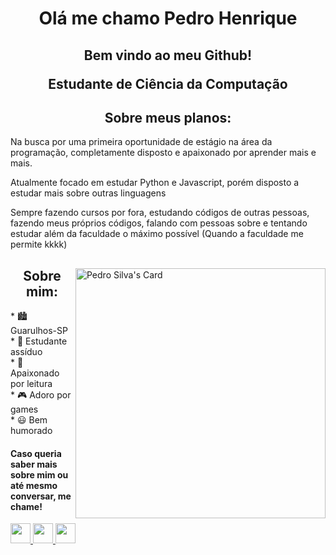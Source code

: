 <h1 align="center"> Olá me chamo Pedro Henrique </h1>

<h2>
  <p align="center"> Bem vindo ao meu Github!</p>
  <p align="center"> Estudante de Ciência da Computação</p>
</h2>

<h2 align="center">Sobre meus planos:</h2>
<p>Na busca por uma primeira oportunidade de estágio na área da programação, completamente disposto e apaixonado por aprender mais e mais.</p>
<p>Atualmente focado em estudar Python e Javascript, porém disposto a estudar mais sobre outras linguagens</p>
<p>Sempre fazendo cursos por fora, estudando códigos de outras pessoas, fazendo meus próprios códigos, falando com pessoas sobre e tentando estudar além da faculdade o máximo possível (Quando a faculdade me permite kkkk)</p>

</div>

<div align="left">

<a href="https://app.daily.dev/pedrohses"><img align="right" src="https://api.daily.dev/devcards/33ead938aaa94e51a9482a6217d4e545.png?r=4lz" width="400" alt="Pedro Silva's Card"/></a>



<h2 align="center">Sobre mim:</h2>
* 🏙️ Guarulhos-SP <br>
* 🧠 Estudante assíduo <br>
* 📖 Apaixonado por leitura <br>
* 🎮 Adoro por games <br>
* 😃 Bem humorado <br>

<p align="left">
  <h4>Caso queria saber mais sobre mim ou até mesmo conversar, me chame!</h4>

  <a href="https://www.facebook.com/profile.php?id=100004276724588" target="_blank" rel="noreferrer">
        <img src="https://raw.githubusercontent.com/danielcranney/readme-generator/main/public/icons/socials/facebook.svg" width="32" height="32" />
  </a>

  <a href="https://www.instagram.com/pedro.hses/" target="_blank" rel="noreferrer">
        <img src="https://raw.githubusercontent.com/danielcranney/readme-generator/main/public/icons/socials/instagram.svg" width="32" height="32" />
  </a> 

  <a href="https://www.linkedin.com/in/pedro-silva-43985125b/" target="_blank" rel="noreferrer">
        <img src="https://raw.githubusercontent.com/danielcranney/readme-generator/main/public/icons/socials/linkedin.svg" width="32" height="32" />
  </a> 
    
  
</p>
